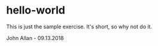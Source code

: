 # hello-world
This is just the sample exercise. It's short, so why not do it.

John Allan - 09.13.2018
